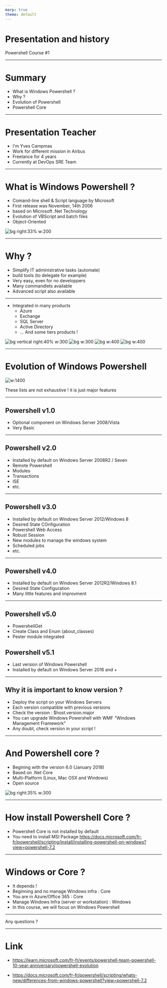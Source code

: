 ```yaml
---
marp: true
theme: default
---
```


<!-- author: Yves Campmas -->
<!-- header: Windows Powershell-->

# Presentation and history

Powershell Course #1

---

# Summary

- What is Windows Powershell ?
- Why ?
- Evolution of Powershell
- Powershell Core

---

# Presentation Teacher

- I'm Yves Campmas
- Work for different mission in Airbus
- Freelance for 4 years
- Currently at DevOps SRE Team

---

# What is Windows Powershell ?

- Comand-line shell & Script language by Microsoft
- First release was November, 14th 2006
- based on Microsoft .Net Technology
- Evolution of VBScript and batch files
- Object-Oriented

![bg right:33% w:200](./image/PowerShell_logo.png)

---

# Why ?

- Simplify IT administrative tasks (automate)
- build tools (to delegate for example)
- Very easy, even for no developpers
- Many commandlets available
- Advanced script also available

---

- Integrated in many products
  - Azure
  - Exchange
  - SQL Server
  - Active Directory
  - ... And some tiers products !

![bg vertical right:40% w:300](./image/exchange_logo.png)
![bg w:300](./image/azure_logo.png)
![bg w:400](./image/activedirectory_logo.png)
![bg w:400](./image/vmware_logo.png)

---

# Evolution of Windows Powershell

![w:1400](./image/evolutionpowershell.png)

These lists are not exhaustive ! it is just major features

---

## Powershell v1.0

- Optional component on Windows Server 2008/Vista
- Very Basic

---

## Powershell v2.0

- Installed by default on Windows Server 2008R2 / Seven
- Remote Powershell
- Modules
- Transactions
- ISE
- etc.
  
---

## Powershell v3.0

- Installed by default on Windows Server 2012/Windows 8
- Desired State COnfiguration
- Powershell Web Access
- Robust Session
- New modules to manage the windows system
- Scheduled jobs
- etc.

---

## Powershell v4.0

- Installed by default on Windows Server 2012R2/Windows 8.1
- Desired State Configuration
- Many little features and improvment

---

## Powershell v5.0

- PowershellGet
- Create Class and Enum (about_classes)
- Pester module integrated

## Powershell v5.1

- Last version of Windows Powershell
- Installed by default on Windows Server 2016 and +

---

## Why it is important to know version ?

- Deploy the script on your Windows Servers
- Each version compatible with previous versions
- Check the version : $host.version.major
- You can upgrade Windows Powershell with WMF "Windows Management Framework"
- Any doubt, check version in your script !

---

# And Powershell core ?

- Begining with the version 6.0 (January 2018)
- Based on .Net Core
- Multi-Platform (Linux, Mac OSX and Windows)
- Open source

![bg right:35% w:300](./image/powershellcore_logo.png)

---

# How install Powershell Core ?

- Powershell Core is not installed by default
- You need to install MSI Package
https://docs.microsoft.com/fr-fr/powershell/scripting/install/installing-powershell-on-windows?view=powershell-7.2

---

# Windows or Core ?

- It depends !
- Beginning and no manage Windows infra : Core
- You are in Azure/Office 365 : Core
- Manage Windows Infra (server or workstation) : Windows
- In this course, we will focus on Windows Powershell

---

Any questions ?

---

# Link

- https://learn.microsoft.com/fr-fr/events/powershell-team-powershell-10-year-anniversary/powershell-evolution

- https://docs.microsoft.com/fr-fr/powershell/scripting/whats-new/differences-from-windows-powershell?view=powershell-7.2